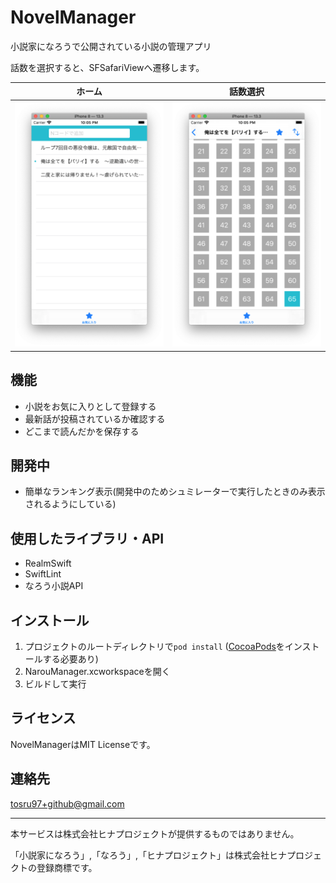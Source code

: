 # NovelManager

小説家になろうで公開されている小説の管理アプリ

話数を選択すると、SFSafariViewへ遷移します。

|                            ホーム                            |                           話数選択                           |
| :----------------------------------------------------------: | :----------------------------------------------------------: |
| ![](https://raw.githubusercontent.com/tosru/Resource/master/NovelManager/home.png) | ![](https://raw.githubusercontent.com/tosru/Resource/master/NovelManager/select.png) |

## 機能

- 小説をお気に入りとして登録する
- 最新話が投稿されているか確認する
- どこまで読んだかを保存する

## 開発中

- 簡単なランキング表示(開発中のためシュミレーターで実行したときのみ表示されるようにしている)

## 使用したライブラリ・API

- RealmSwift
- SwiftLint
- なろう小説API

## インストール

1. プロジェクトのルートディレクトリで`pod install` ([CocoaPods](https://guides.cocoapods.org/using/getting-started.html)をインストールする必要あり)
2. NarouManager.xcworkspaceを開く
3. ビルドして実行

## ライセンス

NovelManagerはMIT Licenseです。

## 連絡先

tosru97+github@gmail.com

---

本サービスは株式会社ヒナプロジェクトが提供するものではありません。

「小説家になろう」,「なろう」,「ヒナプロジェクト」は株式会社ヒナプロジェクトの登録商標です。